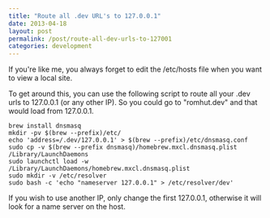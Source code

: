 ```yaml
---
title: "Route all .dev URL's to 127.0.0.1"
date: 2013-04-18
layout: post
permalink: /post/route-all-dev-urls-to-127001
categories: development
---
```


If you're like me, you always forget to edit the /etc/hosts file when you want to view a local site.

To get around this, you can use the following script to route all your .dev urls to 127.0.0.1 (or any other IP). So you could go to "romhut.dev" and that would load from 127.0.0.1.

~~~
brew install dnsmasq
mkdir -pv $(brew --prefix)/etc/
echo 'address=/.dev/127.0.0.1' > $(brew --prefix)/etc/dnsmasq.conf
sudo cp -v $(brew --prefix dnsmasq)/homebrew.mxcl.dnsmasq.plist /Library/LaunchDaemons
sudo launchctl load -w /Library/LaunchDaemons/homebrew.mxcl.dnsmasq.plist
sudo mkdir -v /etc/resolver
sudo bash -c 'echo "nameserver 127.0.0.1" > /etc/resolver/dev'
~~~

If you wish to use another IP, only change the first 127.0.0.1, otherwise it will look for a name server on the host.
